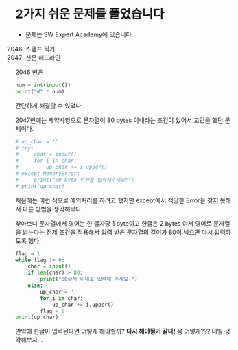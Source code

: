# 2가지 쉬운 문제를 풀었습니다

- 문제는 SW Expert Academy에 있습니다.
2046. 스탬프 찍기
2047. 신문 헤드라인

2046 번은 
```python
num = int(input())
print("#" * num)
```
간단하게 해결할 수 있었다


2047번에는 제약사항으로 문자열이 80 bytes 이내라는 조건이 있어서 고민을 했던 문제이다.
```python
# up_char = ''
# try:
#     char = input()
#     for i in char:
#         up_char += i.upper()
# except MemoryError:
#     print("80 byte 이하를 입력해주세요!")
# print(up_char)
```
처음에는 이런 식으로 예외처리를 하려고 했지만 except에서 적당한 Error을 찾지 못해서 다른 방법을 생각해봤다.

찾아보니 문자열에서 영어는 한 글자당 1 byte이고 한글은 2 bytes 여서 영어로 문자열을 받는다는 전제 조건을 적용해서
입력 받은 문자열의 길이가 80이 넘으면 다시 입력하도록 했다.

```python
flag = 1
while flag != 0:
    char = input()
    if len(char) > 80:
        print("80글자 이내로 입력해 주세요!")
    else:
        up_char = ''
        for i in char:
            up_char += i.upper()
        flag = 0
print(up_char)
```

만약에 한글이 입력된다면 어떻게 해야할까?
<b>다시 해야될거 같다!</b>
음 어떻게??? 
내일 생각해보자...